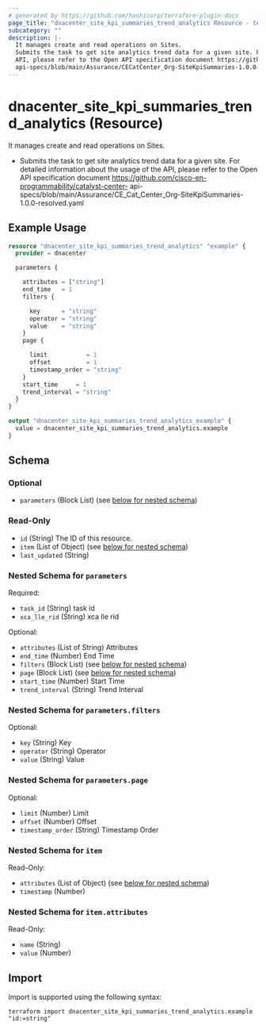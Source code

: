 ```yaml
---
# generated by https://github.com/hashicorp/terraform-plugin-docs
page_title: "dnacenter_site_kpi_summaries_trend_analytics Resource - terraform-provider-dnacenter"
subcategory: ""
description: |-
  It manages create and read operations on Sites.
  Submits the task to get site analytics trend data for a given site. For detailed information about the usage of the
  API, please refer to the Open API specification document https://github.com/cisco-en-programmability/catalyst-center-
  api-specs/blob/main/Assurance/CECatCenter_Org-SiteKpiSummaries-1.0.0-resolved.yaml
---
```


# dnacenter_site_kpi_summaries_trend_analytics (Resource)

It manages create and read operations on Sites.

- Submits the task to get site analytics trend data for a given site. For detailed information about the usage of the
API, please refer to the Open API specification document https://github.com/cisco-en-programmability/catalyst-center-
api-specs/blob/main/Assurance/CE_Cat_Center_Org-SiteKpiSummaries-1.0.0-resolved.yaml

## Example Usage

```terraform
resource "dnacenter_site_kpi_summaries_trend_analytics" "example" {
  provider = dnacenter

  parameters {

    attributes = ["string"]
    end_time   = 1
    filters {

      key      = "string"
      operator = "string"
      value    = "string"
    }
    page {

      limit           = 1
      offset          = 1
      timestamp_order = "string"
    }
    start_time     = 1
    trend_interval = "string"
  }
}

output "dnacenter_site_kpi_summaries_trend_analytics_example" {
  value = dnacenter_site_kpi_summaries_trend_analytics.example
}
```

<!-- schema generated by tfplugindocs -->
## Schema

### Optional

- `parameters` (Block List) (see [below for nested schema](#nestedblock--parameters))

### Read-Only

- `id` (String) The ID of this resource.
- `item` (List of Object) (see [below for nested schema](#nestedatt--item))
- `last_updated` (String)

<a id="nestedblock--parameters"></a>
### Nested Schema for `parameters`

Required:

- `task_id` (String) task id
- `xca_lle_rid` (String) xca lle rid

Optional:

- `attributes` (List of String) Attributes
- `end_time` (Number) End Time
- `filters` (Block List) (see [below for nested schema](#nestedblock--parameters--filters))
- `page` (Block List) (see [below for nested schema](#nestedblock--parameters--page))
- `start_time` (Number) Start Time
- `trend_interval` (String) Trend Interval

<a id="nestedblock--parameters--filters"></a>
### Nested Schema for `parameters.filters`

Optional:

- `key` (String) Key
- `operator` (String) Operator
- `value` (String) Value


<a id="nestedblock--parameters--page"></a>
### Nested Schema for `parameters.page`

Optional:

- `limit` (Number) Limit
- `offset` (Number) Offset
- `timestamp_order` (String) Timestamp Order



<a id="nestedatt--item"></a>
### Nested Schema for `item`

Read-Only:

- `attributes` (List of Object) (see [below for nested schema](#nestedobjatt--item--attributes))
- `timestamp` (Number)

<a id="nestedobjatt--item--attributes"></a>
### Nested Schema for `item.attributes`

Read-Only:

- `name` (String)
- `value` (Number)

## Import

Import is supported using the following syntax:

```shell
terraform import dnacenter_site_kpi_summaries_trend_analytics.example "id:=string"
```
